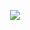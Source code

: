 <p align="center">
  <img src="https://github-readme-streak-stats.herokuapp.com?user=jawadahbab&theme=material-palenight&hide_border=true&card_width=600" />
</p>
